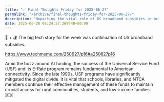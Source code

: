```yaml
---
title: "✅ Final Thoughts Friday for 2025-06-27"
permalink: "/archive/final-thoughts-friday-for-2025-06-27/"
description: "Unpacking the vital role of US broadband subsidies in bridging America&#39;s digital divide."
date: 2025-06-28 06:24:57.269948+00:00
---
```


<p>🛜 + 💰 The big tech story for the week was continuation of US broadband subsidies.</p><p><a target="_blank" rel="noopener noreferrer nofollow" href="https://www.techmeme.com/250627/p16#a250627p16">https://www.techmeme.com/250627/p16#a250627p16</a></p><p>Amid the buzz around AI funding, the success of the Universal Service Fund (USF) and its E-Rate program remains fundamental to American connectivity. Since the late 1990s, USF programs have significantly mitigated the digital divide. It is vital that schools, libraries, and NTCA members continue their effective management of these funds to maintain crucial access for rural communities, students, and low-income families. 🇺🇸</p>